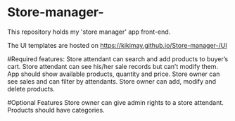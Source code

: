 # Store-manager-
This repository holds my 'store manager' app front-end. 

The UI templates are hosted on https://kikimay.github.io/Store-manager-/UI


#Required features:
Store attendant can search and add products to buyer’s cart.
Store attendant can see his/her sale records but can’t modify them.
App should show available products, quantity and price.
Store owner can see sales and can filter by attendants.
Store owner can add, modify and delete products.

 #Optional Features
Store owner can give admin rights to a store attendant.
Products should have categories.

